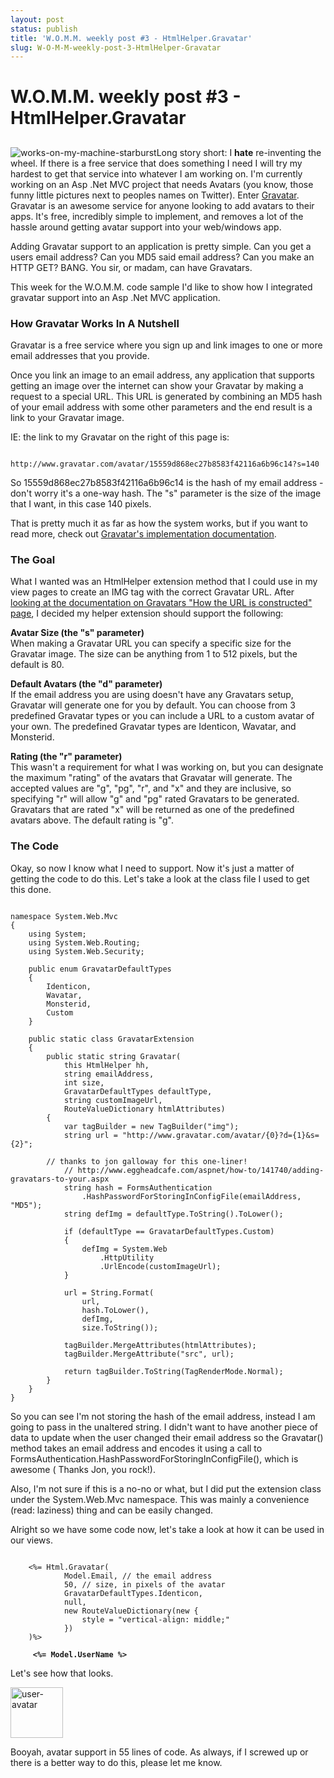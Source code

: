 ```yaml
---
layout: post
status: publish
title: 'W.O.M.M. weekly post #3 - HtmlHelper.Gravatar'
slug: W-O-M-M-weekly-post-3-HtmlHelper-Gravatar
---
```

# W.O.M.M. weekly post #3 - HtmlHelper.Gravatar
## 

<img class="alignleft" title="works-on-my-machine-starburst" src="http://wpup.codeimpossible.com/2009/06/works-on-my-machine-starburst.jpg" alt="works-on-my-machine-starburst" />Long story short: I <b>hate</b> re-inventing the wheel. If there is a free service that does something I need I will try my hardest to get that service into whatever I am working on. I'm currently working on an Asp .Net MVC project that needs Avatars (you know, those funny little pictures next to peoples names on Twitter). Enter <a href="http://www.gravatar.com">Gravatar</a>.
<br />
Gravatar is an awesome service for anyone looking to add avatars to their apps. It's free, incredibly simple to implement, and removes a lot of the hassle around getting avatar support into your web/windows app.

Adding Gravatar support to an application is pretty simple. Can you get a users email address? Can you MD5 said email address? Can you make an HTTP GET? BANG. You sir, or madam, can have Gravatars.

This week for the W.O.M.M. code sample I'd like to show how I integrated gravatar support into an Asp .Net MVC application.

<h3>How Gravatar Works In A Nutshell</h3>
Gravatar is a free service where you sign up and link images to one or more email addresses that you provide.

Once you link an image to an email address, any application that supports getting an image over the internet can show your Gravatar by making a request to a special URL. This URL is generated by combining an MD5 hash of your email address with some other parameters and the end result is a link to your Gravatar image.

IE: the link to my Gravatar on the right of this page is:

<code>
http://www.gravatar.com/avatar/15559d868ec27b8583f42116a6b96c14?s=140
</code>

So 15559d868ec27b8583f42116a6b96c14 is the hash of my email address - don't worry it's a one-way hash. The "s" parameter is the size of the image that I want, in this case 140 pixels.

That is pretty much it as far as how the system works, but if you want to read more, check out <a href="http://en.gravatar.com/site/implement">Gravatar's implementation documentation</a>.

<h3>The Goal</h3>
What I wanted was an HtmlHelper extension method that I could use in my view pages to create an IMG tag with the correct Gravatar URL. After <a href="http://en.gravatar.com/site/implement/url">looking at the documentation on Gravatars "How the URL is constructed" page</a>, I decided my helper extension should support the following:

<b>Avatar Size (the "s" parameter)</b><br />
When making a Gravatar URL you can specify a specific size for the Gravatar image. The size can be anything from 1 to 512 pixels, but the default is 80.

<b>Default Avatars (the "d" parameter)</b><br />
If the email address you are using doesn't have any Gravatars setup, Gravatar will generate one for you by default. You can choose from 3 predefined Gravatar types or you can include a URL to a custom avatar of your own. The predefined Gravatar types are Identicon, Wavatar, and Monsterid.

<b>Rating (the "r" parameter)</b><br />
This wasn't a requirement for what I was working on, but you can designate the maximum "rating" of the avatars that Gravatar will generate. The accepted values are "g", "pg", "r", and "x" and they are inclusive, so specifying "r" will allow "g" and "pg" rated Gravatars to be generated. Gravatars that are rated "x" will be returned as one of the predefined avatars above. The default rating is "g".

<h3>The Code</h3>
Okay, so now I know what I need to support. Now it's just a matter of getting the code to do this. Let's take a look at the class file I used to get this done.

<pre class="prettyprint"><code>
namespace System.Web.Mvc
{
    using System;
    using System.Web.Routing;
    using System.Web.Security;

    public enum GravatarDefaultTypes
    {
        Identicon,
        Wavatar,
        Monsterid,
        Custom
    }

    public static class GravatarExtension
    {
		public static string Gravatar(
			this HtmlHelper hh,
			string emailAddress,
			int size,
			GravatarDefaultTypes defaultType,
			string customImageUrl,
			RouteValueDictionary htmlAttributes)
        {
            var tagBuilder = new TagBuilder("img");
            string url = "http://www.gravatar.com/avatar/{0}?d={1}&s={2}";

	    // thanks to jon galloway for this one-liner!
            // http://www.eggheadcafe.com/aspnet/how-to/141740/adding-gravatars-to-your.aspx
            string hash = FormsAuthentication
				.HashPasswordForStoringInConfigFile(emailAddress, "MD5");
            string defImg = defaultType.ToString().ToLower();

            if (defaultType == GravatarDefaultTypes.Custom)
            {
                defImg = System.Web
					.HttpUtility
					.UrlEncode(customImageUrl);
            }

            url = String.Format(
                url,
                hash.ToLower(),
                defImg,
                size.ToString());

            tagBuilder.MergeAttributes(htmlAttributes);
            tagBuilder.MergeAttribute("src", url);

            return tagBuilder.ToString(TagRenderMode.Normal);
        }
    }
}
</code></pre>

So you can see I'm not storing the hash of the email address, instead I am going to pass in the unaltered string. I didn't want to have another piece of data to update when the user changed their email address so the Gravatar() method takes an email address and encodes it using a call to FormsAuthentication.HashPasswordForStoringInConfigFile(), which is awesome ( Thanks Jon, you rock!).

Also, I'm not sure if this is a no-no or what, but I did put the extension class under the System.Web.Mvc namespace. This was mainly a convenience (read: laziness) thing and can be easily changed.

Alright so we have some code now, let's take a look at how it can be used in our views.

<pre class="prettyprint"><code>
    &lt;%= Html.Gravatar(
        	Model.Email, // the email address
        	50, // size, in pixels of the avatar
        	GravatarDefaultTypes.Identicon,
        	null,
        	new RouteValueDictionary(new {
        		style = "vertical-align: middle;"
        	})
    )%> <br />
    <b> &lt;%= Model.UserName %> </b>
</code></pre>

Let's see how that looks.

<img src="http://wpup.codeimpossible.com/2009/04/user-avatar.png" alt="user-avatar" title="user-avatar" width="84" height="81" class="size-full wp-image-378" />

Booyah, avatar support in 55 lines of code. As always, if I screwed up or there is a better way to do this, please let me know.